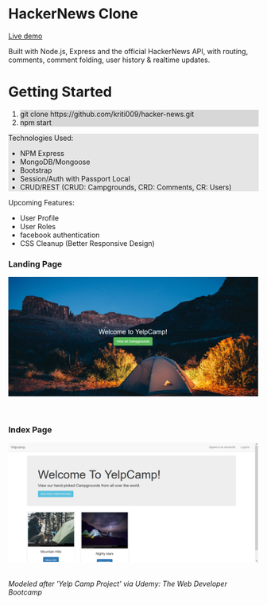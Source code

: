 <h1>HackerNews Clone</h1>
<a href="https://hacker-new-adda.herokuapp.com">Live demo</a><br>
<p>Built with Node.js, Express and the official HackerNews API, with routing, comments, comment folding, user history & realtime updates.</p>
<h1>Getting Started</h1>
<ol>
    <li style="background-color: rgb(215, 215, 215)">git clone https://github.com/kriti009/hacker-news.git </li>
    <li style="background-color: rgb(215, 215, 215)">npm start</li>
</ol>
<div style = "background : rgb(229, 229, 229)">
    Technologies Used:

  - NPM Express
  - MongoDB/Mongoose
  - Bootstrap
  - Session/Auth with Passport Local
  - CRUD/REST (CRUD: Campgrounds, CRD: Comments, CR: Users)
 </div>
 <div>
   Upcoming Features:

  - User Profile
  - User Roles
  - facebook authentication
  - CSS Cleanup (Better Responsive Design)
 </div>
<h3>Landing Page</h3>
 
 ![yelp_camp1](https://github.com/kriti009/Yelp_Camp/blob/master/ss/yelp_camp1.png "ss")
 
<br>
<h3>Index Page</h3>

![yelp_camp1](https://github.com/kriti009/Yelp_Camp/blob/master/ss/yelp_camp2.png "ss")
<br>
<br>
<div>
    <i>Modeled after 'Yelp Camp Project' via Udemy: The Web Developer Bootcamp</i>
</div>
